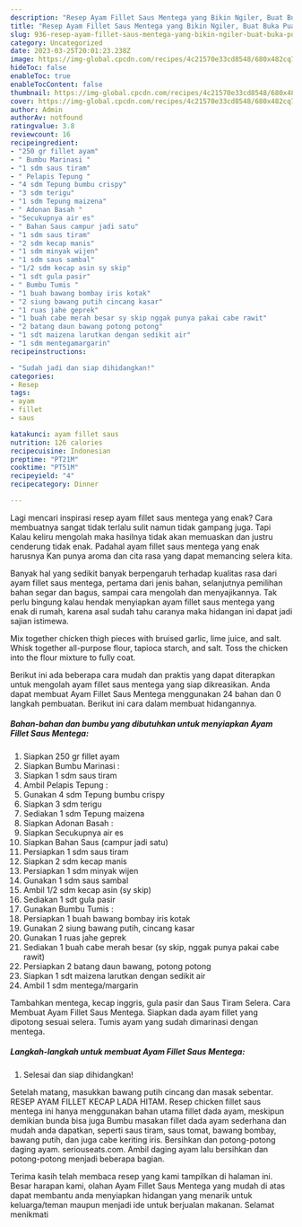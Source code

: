 ```yaml
---
description: "Resep Ayam Fillet Saus Mentega yang Bikin Ngiler, Buat Buka Puasa Enak Banget"
title: "Resep Ayam Fillet Saus Mentega yang Bikin Ngiler, Buat Buka Puasa Enak Banget"
slug: 936-resep-ayam-fillet-saus-mentega-yang-bikin-ngiler-buat-buka-puasa-enak-banget
category: Uncategorized
date: 2023-03-25T20:01:23.238Z
image: https://img-global.cpcdn.com/recipes/4c21570e33cd8548/680x482cq70/ayam-fillet-saus-mentega-foto-resep-utama.jpg
hideToc: false
enableToc: true
enableTocContent: false
thumbnail: https://img-global.cpcdn.com/recipes/4c21570e33cd8548/680x482cq70/ayam-fillet-saus-mentega-foto-resep-utama.jpg
cover: https://img-global.cpcdn.com/recipes/4c21570e33cd8548/680x482cq70/ayam-fillet-saus-mentega-foto-resep-utama.jpg
author: Admin
authorAv: notfound
ratingvalue: 3.8
reviewcount: 16
recipeingredient:
- "250 gr fillet ayam"
- " Bumbu Marinasi "
- "1 sdm saus tiram"
- " Pelapis Tepung "
- "4 sdm Tepung bumbu crispy"
- "3 sdm terigu"
- "1 sdm Tepung maizena"
- " Adonan Basah "
- "Secukupnya air es"
- " Bahan Saus campur jadi satu"
- "1 sdm saus tiram"
- "2 sdm kecap manis"
- "1 sdm minyak wijen"
- "1 sdm saus sambal"
- "1/2 sdm kecap asin sy skip"
- "1 sdt gula pasir"
- " Bumbu Tumis "
- "1 buah bawang bombay iris kotak"
- "2 siung bawang putih cincang kasar"
- "1 ruas jahe geprek"
- "1 buah cabe merah besar sy skip nggak punya pakai cabe rawit"
- "2 batang daun bawang potong potong"
- "1 sdt maizena larutkan dengan sedikit air"
- "1 sdm mentegamargarin"
recipeinstructions:

- "Sudah jadi dan siap dihidangkan!"
categories:
- Resep
tags:
- ayam
- fillet
- saus

katakunci: ayam fillet saus 
nutrition: 126 calories
recipecuisine: Indonesian
preptime: "PT21M"
cooktime: "PT51M"
recipeyield: "4"
recipecategory: Dinner

---
```



Lagi mencari inspirasi resep ayam fillet saus mentega yang enak? Cara membuatnya sangat tidak terlalu sulit namun tidak gampang juga. Tapi Kalau keliru mengolah maka hasilnya tidak akan memuaskan dan justru cenderung tidak enak. Padahal ayam fillet saus mentega yang enak harusnya Kan punya aroma dan cita rasa yang dapat memancing selera kita.


Banyak hal yang sedikit banyak berpengaruh terhadap kualitas rasa dari ayam fillet saus mentega, pertama dari jenis bahan, selanjutnya pemilihan bahan segar dan bagus, sampai cara mengolah dan menyajikannya. Tak perlu bingung kalau hendak menyiapkan ayam fillet saus mentega yang enak di rumah, karena asal sudah tahu caranya maka hidangan ini dapat jadi sajian istimewa.

Mix together chicken thigh pieces with bruised garlic, lime juice, and salt. Whisk together all-purpose flour, tapioca starch, and salt. Toss the chicken into the flour mixture to fully coat.


Berikut ini ada beberapa cara mudah dan praktis yang dapat diterapkan untuk mengolah ayam fillet saus mentega yang siap dikreasikan. Anda dapat membuat Ayam Fillet Saus Mentega menggunakan 24 bahan dan 0 langkah pembuatan. Berikut ini cara dalam membuat hidangannya.

<!--inarticleads1-->

##### Bahan-bahan dan bumbu yang dibutuhkan untuk menyiapkan Ayam Fillet Saus Mentega:

1. Siapkan 250 gr fillet ayam
1. Siapkan  Bumbu Marinasi :
1. Siapkan 1 sdm saus tiram
1. Ambil  Pelapis Tepung :
1. Gunakan 4 sdm Tepung bumbu crispy
1. Siapkan 3 sdm terigu
1. Sediakan 1 sdm Tepung maizena
1. Siapkan  Adonan Basah :
1. Siapkan Secukupnya air es
1. Siapkan  Bahan Saus (campur jadi satu)
1. Persiapkan 1 sdm saus tiram
1. Siapkan 2 sdm kecap manis
1. Persiapkan 1 sdm minyak wijen
1. Gunakan 1 sdm saus sambal
1. Ambil 1/2 sdm kecap asin (sy skip)
1. Sediakan 1 sdt gula pasir
1. Gunakan  Bumbu Tumis :
1. Persiapkan 1 buah bawang bombay iris kotak
1. Gunakan 2 siung bawang putih, cincang kasar
1. Gunakan 1 ruas jahe geprek
1. Sediakan 1 buah cabe merah besar (sy skip, nggak punya pakai cabe rawit)
1. Persiapkan 2 batang daun bawang, potong potong
1. Siapkan 1 sdt maizena larutkan dengan sedikit air
1. Ambil 1 sdm mentega/margarin


Tambahkan mentega, kecap inggris, gula pasir dan Saus Tiram Selera. Cara Membuat Ayam Fillet Saus Mentega. Siapkan dada ayam fillet yang dipotong sesuai selera. Tumis ayam yang sudah dimarinasi dengan mentega. 

<!--inarticleads2-->

##### Langkah-langkah untuk membuat Ayam Fillet Saus Mentega:


1. Selesai dan siap dihidangkan!

Setelah matang, masukkan bawang putih cincang dan masak sebentar. RESEP AYAM FILLET KECAP LADA HITAM. Resep chicken fillet saus mentega ini hanya menggunakan bahan utama fillet dada ayam, meskipun demikian bunda bisa juga Bumbu masakan fillet dada ayam sederhana dan mudah anda dapatkan, seperti saus tiram, saus tomat, bawang bombay, bawang putih, dan juga cabe keriting iris. Bersihkan dan potong-potong daging ayam. seriouseats.com. Ambil daging ayam lalu bersihkan dan potong-potong menjadi beberapa bagian. 

Terima kasih telah membaca resep yang kami tampilkan di halaman ini. Besar harapan kami, olahan Ayam Fillet Saus Mentega yang mudah di atas dapat membantu anda menyiapkan hidangan yang menarik untuk keluarga/teman maupun menjadi ide untuk berjualan makanan. Selamat menikmati
